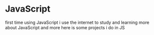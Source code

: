 # JavaScript
first time using JavaScript
i use the internet to study and learning more about JavaScript and more
here is some projects i do in JS
